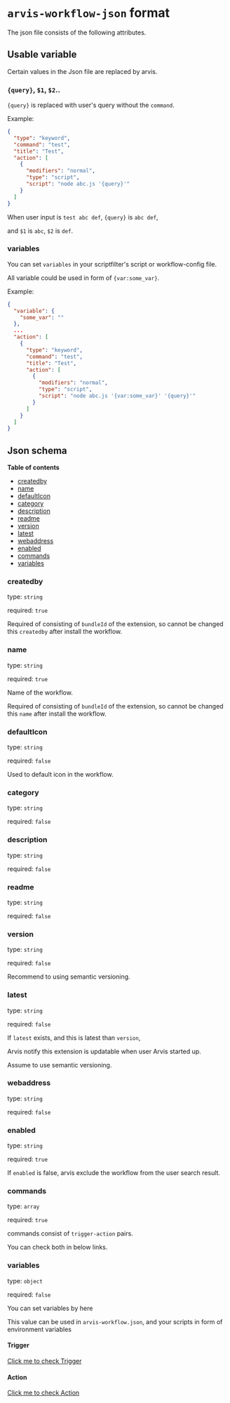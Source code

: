 # `arvis-workflow-json` format

The json file consists of the following attributes.

## Usable variable

Certain values in the Json file are replaced by arvis.

### `{query}`, `$1`, `$2`..

`{query}` is replaced with user's query without the `command`.

Example:
```json
{
  "type": "keyword",
  "command": "test",
  "title": "Test",
  "action": [
    {
      "modifiers": "normal",
      "type": "script",
      "script": "node abc.js '{query}'"
    }
  ]
}
```

When user input is `test abc def`, `{query}` is `abc def`,

and `$1` is `abc`, `$2` is `def`.

### variables

You can set `variables` in your scriptfilter's script or workflow-config file.

All variable could be used in form of `{var:some_var}`.

Example:
```json
{
  "variable": {
    "some_var": ""
  },
  ...
  "action": [
    {
      "type": "keyword",
      "command": "test",
      "title": "Test",
      "action": [
        {
          "modifiers": "normal",
          "type": "script",
          "script": "node abc.js '{var:some_var}' '{query}'"
        }
      ]
    }
  ]
}
```

## Json schema

**Table of contents**

- [createdby](#createdby)
- [name](#name)
- [defaultIcon](#defaultIcon)
- [category](#category)
- [description](#description)
- [readme](#readme)
- [version](#version)
- [latest](#latest)
- [webaddress](#webaddress)
- [enabled](#enabled)
- [commands](#commands)
- [variables](#variables)

### createdby

type: `string`

required: `true`

Required of consisting of `bundleId` of the extension, so cannot be changed this `createdby` after install the workflow.

### name

type: `string`

required: `true`

Name of the workflow.

Required of consisting of `bundleId` of the extension, so cannot be changed this `name` after install the workflow.

### defaultIcon

type: `string`

required: `false`

Used to default icon in the workflow.

### category

type: `string`

required: `false`

### description

type: `string`

required: `false`

### readme

type: `string`

required: `false`

### version

type: `string`

required: `false`

Recommend to using semantic versioning.

### latest

type: `string`

required: `false`

If `latest` exists, and this is latest than `version`, 

Arvis notify this extension is updatable when user Arvis started up.

Assume to use semantic versioning.

### webaddress

type: `string`

required: `false`

### enabled

type: `string`

required: `true`

If `enabled` is false, arvis exclude the workflow from the user search result.

### commands

type: `array`

required: `true`

commands consist of `trigger-action` pairs.

You can check both in below links.

### variables

type: `object`

required: `false`

You can set variables by here

This value can be used in `arvis-workflow.json`, and your scripts in form of environment variables

#### Trigger

[Click me to check Trigger](./trigger-description.md)

#### Action

[Click me to check Action](./action-description.md)
